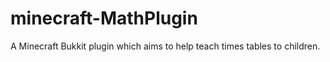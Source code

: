 minecraft-MathPlugin
====================

A Minecraft Bukkit plugin which aims to help teach times tables to children.
